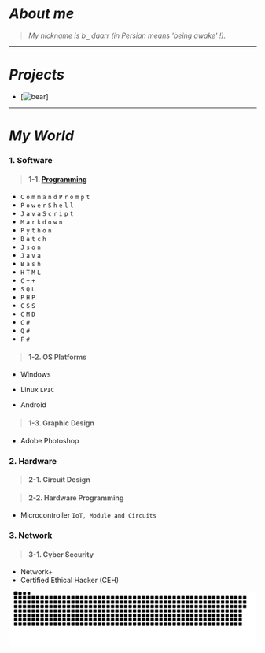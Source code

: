 # ***About me***

> *My nickname is b‿daarr (in Persian means 'being awake' !).*

---

# ***Projects***

- [![bear](https://github.com/xqb-dpx/xqb-dpx/tree/main/img/icons/bear.png)]

---

# ***My World***

### 1. **Software**
   
> #### 1-1. [Programming](https://github.com/xqb-dpx/xqb-dpx/blob/main/LANGUAGES.md)

- `C` `o` `m` `m` `a` `n` `d` `P` `r` `o` `m` `p` `t`
- `P` `o` `w` `e` `r` `S` `h` `e` `l` `l`
- `J` `a` `v` `a` `S` `c` `r` `i` `p` `t`
- `M` `a` `r` `k` `d` `o` `w` `n`
- `P` `y` `t` `h` `o` `n`
- `B` `a` `t` `c` `h`
- `J` `s` `o` `n`
- `J` `a` `v` `a`
- `B` `a` `s` `h`
- `H` `T` `M` `L`
- `C` `+` `+`
- `S` `Q` `L`
- `P` `H` `P`
- `C` `S` `S`
- `C` `M` `D`
- `C` `#`
- `Q` `#`
- `F` `#`

> #### 1-2. OS Platforms

- Windows

- Linux `LPIC`

- Android

> #### 1-3. Graphic Design

- Adobe Photoshop

### 2. **Hardware**

> #### 2-1. Circuit Design

> #### 2-2. Hardware Programming

- Microcontroller `IoT, Module and Circuits`

### 3. **Network**

> #### 3-1. Cyber Security

- Network+
- Certified Ethical Hacker (CEH)

![footer](https://github.com/xqb-dpx/xqb-dpx/blob/main/resource%2Ffooter.svg)
